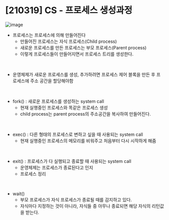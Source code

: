 # [210319] CS - 프로세스 생성과정

![image](https://user-images.githubusercontent.com/64825713/111782278-2b07ce00-88fc-11eb-98d3-495c1cbc4ded.png)

- 프로세스는 프로세스에 의해 만들어진다
  - 만들어진 프로세스는 자식 프로세스(Child process)
  - 새로운 프로세스를 만든 프로세스는 부모 프로세스(Parent process)
  - 이렇게 프로세스들이 만들어지면서 프로세스 트리를 생성한다.

<br>

- 운영체제가 새로운 프로세스를 생성, 추가하려면 프로세스 제어 블록을 만든 후 프로세스에 주소 공간을 할당해야함

<br>

- fork() : 새로운 프로세스를 생성하는 system call
  - 현재 실행중인 프로세스와 똑같은 프로세스 생성
  - child process는 parent process의 주소공간을 복사하여 만들어진다.

<br>

- exec() : 다른 형태의 프로세스로 변하고 싶을 때 사용되는 system call
  - 현재 실행중인 프로세스의 메모리를 비워주고 처음부터 다시 시작하게 해줌

<br>

- exit() : 프로세스가 다 실행되고 종료할 때 사용되는 system call
  - 운영체제는 프로세스가 종료된다고 인지
  - 프로세스 정리

<br>

- wait()
  - 부모 프로세스가 자식 프로세스가 종료될 때를 감지하고 있다.
  - 자식마다 지정하는 것이 아니라, 자식들 중 아무나 종료되면 해당 자식의 리턴값을 받는다.

